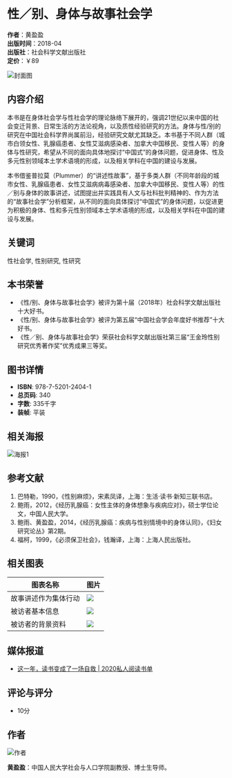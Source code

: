 # 性／别、身体与故事社会学

**作者**：黄盈盈  
**出版时间**：2018-04  
**出版社**：社会科学文献出版社  
**定价**：￥89  

![封面图](https://xianxiao.ssap.com.cn/uploadpic/20210207/f20a56dab264c2e9ee12a89261707d2c_300x300.jpeg)

## 内容介绍

本书是在身体社会学与性社会学的理论脉络下展开的，强调21世纪以来中国的社会变迁背景、日常生活的方法论视角，以及质性经验研究的方法。身体与性/别的研究在中国社会科学界尚属前沿，经验研究文献尤其缺乏。本书基于不同人群（城市白领女性、乳腺癌患者、女性艾滋病感染者、加拿大中国移民、变性人等）的身体与性研究，希望从不同的面向具体地探讨“中国式”的身体问题，促进身体、性及多元性别领域本土学术语境的形成，以及相关学科在中国的建设与发展。

本书借鉴普拉莫（Plummer）的“讲述性故事”，基于多类人群（不同年龄段的城市女性、乳腺癌患者、女性艾滋病病毒感染者、加拿大中国移民、变性人等）的性／别与身体的故事讲述，试图提出并实践具有人文与社科批判精神的、作为方法的“故事社会学”分析框架，从不同的面向具体探讨“中国式”的身体问题，以促进更为积极的身体、性和多元性别领域本土学术语境的形成，以及相关学科在中国的建设与发展。

## 关键词

性社会学, 性别研究, 性研究

## 本书荣誉

- 《性/别、身体与故事社会学》被评为第十届（2018年）社会科学文献出版社十大好书。
- 《性/别、身体与故事社会学》被评为第五届“中国社会学会年度好书推荐”十大好书。
- 《性／别、身体与故事社会学》荣获社会科学文献出版社第三届“王金玲性别研究优秀著作奖”优秀成果三等奖。

## 图书详情

- **ISBN**: 978-7-5201-2404-1
- **总页码**: 340
- **字数**: 335千字
- **装帧**: 平装

## 相关海报

![海报1](https://xianxiao.ssap.com.cn/uploadpic/20220302/2aa43b3e96666cb59b8fcbc6f85291e3.jpeg)

## 参考文献

1. 巴特勒，1990，《性别麻烦》，宋素凤译，上海：生活·读书·新知三联书店。
2. 鲍雨，2012，《经历乳腺癌：女性主体的身体想象与疾病应对》，硕士学位论文，中国人民大学。
3. 鲍雨、黄盈盈，2014，《经历乳腺癌：疾病与性别情境中的身体认同》，《妇女研究论丛》第2期。
4. 福柯，1999，《必须保卫社会》，钱瀚译，上海：上海人民出版社。

## 相关图表

| 图表名称 | 图片 |
| --- | --- |
| 故事讲述作为集体行动 | ![](https://xxsy-media.oss-cn-beijing.aliyuncs.com/video_pic/1931492ade7240c3b477b3b4c1ce0150/5000/00001.jpg?x-oss-process=image/resize,w_300,h_300,m_lfit) |
| 被访者基本信息 | ![](https://xianxiao.ssap.com.cn/uploadpic/20220119/a457e303e74c7084c25ac179a29b5dec.jpg) |
| 被访者的背景资料 | ![](https://xianxiao.ssap.com.cn/uploadpic/20211203/2e030a98618f35a5ec1638bbb26ad755.jpeg) |

## 媒体报道

- [这一年，读书变成了一场自救 | 2020私人阅读书单](https://mp.weixin.qq.com/s/mkjuBBzHUT-GnBnY9Lvp7w)

## 评论与评分

- 10分

## 作者

![作者](https://xianxiao.ssap.com.cn/uploadpic/20210225/6a5c5a86360e73eaae6846ec46191259_300x300.png)

**黄盈盈**：中国人民大学社会与人口学院副教授、博士生导师。
